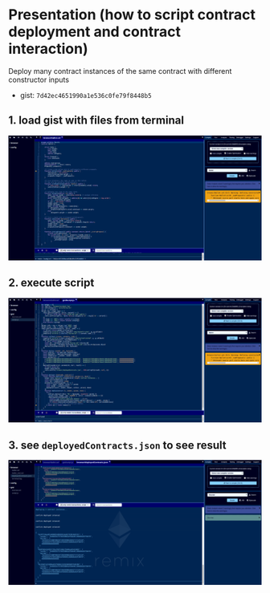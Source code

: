 # Presentation (how to script contract deployment and contract interaction)

Deploy many contract instances of the same contract with different constructor inputs
* gist: `7d42ec4651990a1e536c0fe79f8448b5`

## 1. load gist with files from terminal
![1.png](1.png)

## 2. execute script
![2.png](2.png)

## 3. see `deployedContracts.json` to see result
![3.png](3.png)


